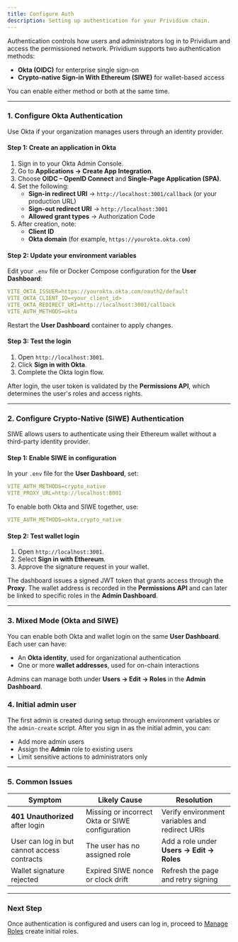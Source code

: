 ```yaml
---
title: Configure Auth
description: Setting up authentication for your Prividium chain.
---
```


Authentication controls how users and administrators log in to Prividium and access the permissioned network.
Prividium supports two authentication methods:

- **Okta (OIDC)** for enterprise single sign-on
- **Crypto-native Sign-in With Ethereum (SIWE)** for wallet-based access

You can enable either method or both at the same time.

---

### 1. Configure Okta Authentication

Use Okta if your organization manages users through an identity provider.

#### Step 1: Create an application in Okta

1. Sign in to your Okta Admin Console.
2. Go to **Applications → Create App Integration**.
3. Choose **OIDC – OpenID Connect** and **Single-Page Application (SPA)**.
4. Set the following:
   - **Sign-in redirect URI** → `http://localhost:3001/callback` (or your production URL)
   - **Sign-out redirect URI** → `http://localhost:3001`
   - **Allowed grant types** → Authorization Code
5. After creation, note:
   - **Client ID**
   - **Okta domain** (for example, `https://yourokta.okta.com`)

#### Step 2: Update your environment variables

Edit your `.env` file or Docker Compose configuration for the **User Dashboard**:

```yaml
VITE_OKTA_ISSUER=https://yourokta.okta.com/oauth2/default
VITE_OKTA_CLIENT_ID=<your_client_id>
VITE_OKTA_REDIRECT_URI=http://localhost:3001/callback
VITE_AUTH_METHODS=okta
```

Restart the **User Dashboard** container to apply changes.

#### Step 3: Test the login

1. Open `http://localhost:3001`.
2. Click **Sign in with Okta**.
3. Complete the Okta login flow.

After login, the user token is validated by the **Permissions API**, which determines the user's roles and access rights.

---

### 2. Configure Crypto-Native (SIWE) Authentication

SIWE allows users to authenticate using their Ethereum wallet without a third-party identity provider.

#### Step 1: Enable SIWE in configuration

In your `.env` file for the **User Dashboard**, set:

```yaml
VITE_AUTH_METHODS=crypto_native
VITE_PROXY_URL=http://localhost:8001
```

To enable both Okta and SIWE together, use:

```yaml
VITE_AUTH_METHODS=okta,crypto_native
```

#### Step 2: Test wallet login

1. Open `http://localhost:3001`.
2. Select **Sign in with Ethereum**.
3. Approve the signature request in your wallet.

The dashboard issues a signed JWT token that grants access through the **Proxy**.
The wallet address is recorded in the **Permissions API** and can later be linked to specific roles in the **Admin Dashboard**.

---

### 3. Mixed Mode (Okta and SIWE)

You can enable both Okta and wallet login on the same **User Dashboard**.
Each user can have:

- An **Okta identity**, used for organizational authentication
- One or more **wallet addresses**, used for on-chain interactions

Admins can manage both under **Users → Edit → Roles** in the **Admin Dashboard**.

### 4. Initial admin user

The first admin is created during setup through environment variables or the `admin-create` script.
After you sign in as the initial admin, you can:

- Add more admin users
- Assign the **Admin** role to existing users
- Limit sensitive actions to administrators only

---

### 5. Common Issues

| Symptom | Likely Cause | Resolution |
|----------|---------------|------------|
| **401 Unauthorized** after login | Missing or incorrect Okta or SIWE configuration | Verify environment variables and redirect URIs |
| User can log in but cannot access contracts | The user has no assigned role | Add a role under **Users → Edit → Roles** |
| Wallet signature rejected | Expired SIWE nonce or clock drift | Refresh the page and retry signing |

---

### Next Step

Once authentication is configured and users can log in, proceed to [Manage Roles](./roles.md) create initial roles.

